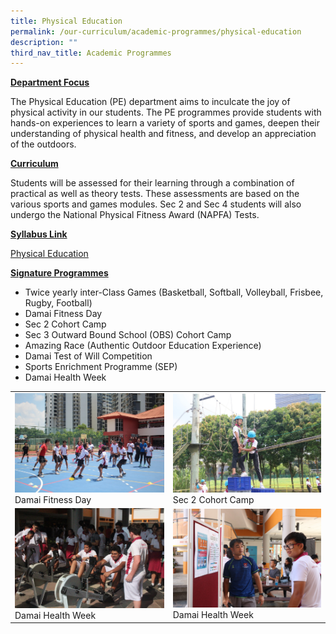 ```yaml
---
title: Physical Education
permalink: /our-curriculum/academic-programmes/physical-education
description: ""
third_nav_title: Academic Programmes
---
```

<p><strong><u>Department Focus</u></strong></p>
<p>The&nbsp;Physical Education (PE) department aims to inculcate the joy of physical activity in our students. The PE programmes provide students with hands-on experiences to learn a variety of sports and games, deepen their understanding of physical health and fitness, and develop an appreciation of the outdoors.</p>
<p><strong><u>Curriculum</u></strong></p>
<p>Students&nbsp;will be assessed for their learning through a combination of practical as well as theory tests. These assessments are based on the various sports and games modules. Sec 2 and Sec 4 students will also undergo the National Physical Fitness Award (NAPFA) Tests.</p>
<p><strong><u>Syllabus Link</u></strong></p>
<p><a href="https://www.moe.gov.sg/docs/default-source/document/education/syllabuses/physical-sports-education/files/physical_education_syllabus_2014.pdf" target="_blank" rel="noopener">Physical Education</a></p>
<p><strong><u>Signature Programmes</u></strong></p>
<ul>
<li>Twice yearly inter-Class Games (Basketball, Softball, Volleyball, Frisbee, Rugby, Football)</li>
<li>Damai Fitness Day</li>
<li>Sec 2 Cohort Camp</li>
<li>Sec 3 Outward Bound School (OBS) Cohort Camp</li>
<li>Amazing Race (Authentic Outdoor Education Experience)</li>
<li>Damai Test of Will Competition</li>
<li>Sports Enrichment Programme (SEP)</li>
<li>Damai Health Week</li>
</ul>
<table>
<tbody>
<tr>
<td><img src="/images/pe1.jpg">Damai Fitness Day</td>
<td><img src="/images/pe2.jpg">Sec 2 Cohort Camp</td>
</tr>
<tr>
<td><img src="/images/pe3.jpg">Damai Health Week</td>
<td><img src="/images/pe4.jpg">Damai Health Week</td>
</tr>
</tbody>
</table>